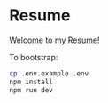 # Resume

Welcome to my Resume!

To bootstrap:

```bash
cp .env.example .env
npm install
npm run dev
```
